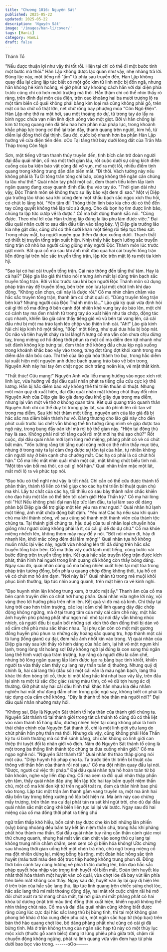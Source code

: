 ```yaml
---
title: "Chương 1016: Nguyên Sát"
published: 2025-05-22
updated: 2025-05-22
description: 'Nguyên Sát'
image: '/images/han-li/cover/'
tags: [HanLi]
category: HanLi
draft: false
---
```


Thánh Tổ

"Nếu được thuận lợi như vậy thì tốt rồi. Hiện tại chỉ có thể đi một
bước tính một bước mà thôi."
Hàn Lập không được lạc quan như vậy, nhẹ nhàng trả lời.
Đúng lúc này, một tiếng nổ "ầm" từ phía sau truyền đến, Hàn Lập
không quay đầu lại cũng lập tức biết có một gốc kim từ linh mộc bị
đốn ngã, nhưng hắn không hề kinh hoảng, vì giờ phút này khoảng
cách hắn với đại điện phía trước cũng chỉ có hơn mười trượng
mà thôi.
Hắn thậm chí có thể nhìn thấy rõ ràng, trên đỉnh đại môn của
điện, trên cao khoảng hai ba mươi trượng lộ ra một tấm biển cổ
quái không phải bằng kim loại mà cũng không phải gỗ, trên mặt
có ba chữ cổ thật lớn, nét chữ rồng bay phượng múa "Côn Ngô
Điện".
Hàn Lập nhẹ thở ra một hơi, sau một thoáng do dự, từ trong tay
áo lấy ra bình ngọc chứa vạn niên linh dịch uống vào một giọt.
Bởi vì hắn chống lại kim từ trọng quang nên đã tiêu hao hơn phân
nửa pháp lực, trong khoảnh khắc pháp lực trong cơ thể lại tràn
đầy, thanh quang trên người, kim hồ, tử diễm lại đồng thời đại
thịnh.
Sau đó, cước bộ nhanh hơn ba phần Hàn Lập hướng về cửa điện
tiến đến.
oOo
Tại tầng thứ bảy dưới lòng đất của Trấn Ma Tháp trong Côn Ngô

Sơn, một tiếng vỡ tan thanh thúy truyền đến, tinh bích cản trở
đoàn người đại đầu quái nhân, cổ ma một thời gian lâu, rốt cuộc
dưới sự công kích điên cuồng của ba kiện bảo vật cũng đã vỡ
vụn, mở ra một lối, nhiều điểm tinh quang trong không trung dần
dần biến mất.
"Đi thôi. Vách tường này nếu không phải là Tu Di tông trấn tông
chi bảo, cũng không thể ngăn cản chúng ta lâu như thế."
Quái nhân tay phất một cái, đem thanh tiểu kiếm lấp lánh ngân
quang đang xoay quanh đỉnh đầu thu vào tay áo.
"Thời gian dài như vậy, Độc Thánh môn sẽ không thực sự lấy bảo
vật đem đi sao."
Một vị Diệp gia trưởng lão khác sau khi cũng đem một khẩu bạch
sắc ngọc xích thu hồi, có chút lo lắng hỏi.
"Yên tâm đi! Thông thiên linh bảo kia cho dù có thể đến tay cũng
quyết không thể lập tức sử dụng. Cho dù bọn họ tìm được linh
bảo, chúng ta lập tức cướp về là được."
Cổ ma bất động thanh sắc nói.
"Cũng được. Theo như lời của Hàn trưởng lão đúng là lão phu làm
được việc."
Đại đầu quái nhân cười to sau dẫn đầu tiến vào tầng bảy.
Vị Diệp gia trưởng lão kia nhẹ gật đầu, cũng chỉ có thể cười khan
một tiếng rồi tiếp tục theo sát.
Trong nháy mắt, ba người xuyên qua thềm đá dọc xuống dưới.
Thạch thất có thiết bị truyền tống trận xuất hiện.
Nhìn thấy hắc bạch lưỡng sắc truyền tống trận cỡ nhỏ ba người
cũng giống mấy người Độc Thánh môn lúc trước giật mình. Bất
quá cổ ma sau khi ánh mắt đảo qua hai cái truyền tống trận liền
dừng lại trên hắc sắc truyền tống trận, lập tức trên mặt lộ ra một
tia kinh hỷ.

"Sao lại có hai cái truyền tống trận. Cái nào thông đến tầng thứ
tám. Hay là cả hai?"
Diệp gia lão giả thì thào nói nhưng ánh mắt lại dừng trên bạch sắc
truyền tống trận. Bởi vì lúc trước sau khi bọn người Độc Thánh
môn sử dụng pháp trận này để truyền tống, bên trên còn lưu lại
một chút linh khí dao động.
"Không cần chọn, cái này là được rồi."
Cổ ma nhìn chằm chằm vào hắc sắc truyền tống trận, thanh âm
có chút quái dị.
"Dùng truyền tống trận bên kia? Nhưng người của Độc Thánh
môn là..."
Lão giả kỳ quái vừa định hỏi cái gì thì cổ ma đứng ở bên cạnh đột
nhiên khẽ vung tay áo bào lên, một chỉ có cánh tay ma đen nhánh
từ trong tay áo xuất hiện như tia chớp, động tác cực nhanh, khiến
lão giả cảm thấy tiếng gió vù vù bên tai vang lên, cả cái đầu như
bị một ma trảo lạnh lẻo chộp vào thiên linh cái.
"Ah!"
Lão giả kinh hãi chỉ kịp kinh hô một tiếng, "Bốp" một tiếng, như
quả dưa hấu bị bóp nát.
Óc não và tiên huyết chảy ra lai láng!
Nhưng cổ ma vẫn còn chưa chịu dừng tay, trong miệng cơ hồ
đồng thời phun ra một cổ ma diễm đen kịt nhanh như sét đánh
không kịp bưng tai, đem thân thể không đầu chưa kịp ngã xuống
trong khoảnh khắc bao vây vào trong, từng đợt từng đợt khói
xanh trong ma diễm dần dần bốc cao.
Thi thể của lão giả hóa thành tro bụi, trong hắc diễm lại xuất hiện
một nguyên anh được bạch quang tráo bảo vệ bên trong. Nguyên
Anh này hai tay ôm chặt ngọc xích trắng noãn kia, vẻ mặt thất
kinh.

"Thất thúc! Cứu mạng!"
Nguyên Anh vừa liều mạng hướng vào ngọc xích rót linh lực, vừa
hướng về đại đầu quái nhân phát ra tiếng cầu cứu cực kỳ thê
lương. Hắn bị hắc diễm bao vây không thể thi triển thuấn di thuật.
Nhưng một màn quỷ dị xuất hiện, đại đầu quái nhân mặt không
chút thay đổi nhìn Nguyên Anh của Diệp gia lão giả đang đau khổ
giãy dụa trong ma diễm, nhưng lại vẫn một vẻ thờ ơ không quan
tâm.
Kết quả quang tráo quanh thân Nguyên Anh chỉ có thể duy trì
trong giây lát, sau đó phình lên rồi tan vỡ trong ma diễm.
Sau khi hét thảm một tiếng, nguyên anh của lão giả đã bị hắc sắc
ma diễm biến thành hư vô.
Đáng thương cho lão giả này cho đến phút cuối trước lúc chết
vẫn không thể tin tưởng rằng mình sẽ gặp được tao ngộ này,
trong bụng đầy oán khí mà rời bỏ thế gian này.
"Hiện tại động thủ hay là sao. Không phải nói tới tầng cuối rồi một
mới hạ thủ sao chứ?"
Rốt cuộc, đại đầu quái nhân mới lạnh lùng mở miệng, phảng phất
có vẻ có chút bất mãn.
"Vốn tưởng rằng tới tầng cuối cùng mới có thể nhìn thấy mục tiêu,
nhưng ở trong này ta lại cảm ứng được sự tồn tại của hắn, tự
nhiên không cần người này ở bên cạnh cho chướng mắt. Các hạ
có phải là có chút hối hận."
Cổ ma liếc mắt nhìn quái nhân một cái, mặt không chút biểu tình
nói.
"Một tên vãn bối mà thôi, có cái gì hối hận."
Quái nhân trầm mặc một lát, mắt mới lộ ra vẻ phức tạp nói.

"Đạo hữu có thể nghĩ như vậy là tốt nhất. Chỉ cần có thể cứu
được thánh tổ phân thân, thánh tổ liền có thể giúp cho các hạ thi
triển bí thuật quán chú ma khí. Lấy tư chất của các hạ, tối thiểu có
sáu bảy thành nắm chắc khiến cho đạo hữu một lần có thể tiến tới
cảnh giới Hóa Thần kỳ."
Cổ ma hài lòng nói
"Hừ! Nếu không phải đại nạn lập tức lâm đầu, ta lại làm sao dễ
dàng phản bội Diệp gia để trợ giúp một tên yêu ma như ngươi."
Quái nhân hừ lạnh một tiếng, ánh mắt chớp động bất định.
"Yêu ma! Các hạ nếu sau khi quán chú ma khí thành công, về sau
cũng sẽ thành một thành viên của thánh tộc chúng ta. Tại thánh
giới chúng ta, hậu duệ của tu sĩ nhân loại chuyển hóa giống như
ngươi cũng không phải là ít, có cái gì để do dự chứ."
Cổ ma khóe miệng nhếch lên, không thèm mảy may để ý nói.
"Bớt nói nhảm đi, hãy đi nhanh lên, khỏi mắc công đêm dài lắm
mộng!"
Quái nhân tựa hồ không muốn nhắc lại việc này, người vừa
nhoáng lên thì đã đứng trên hắc sắc truyền tống trận trên.
Cổ ma thấy vậy cười lạnh một tiếng, cũng bước vài bước đứng
trên truyền tống trận.
Kết quả hắc sắc truyền tống trận được kích phát, thân hình hai
người trong linh quang đã không còn thấy bóng dáng.
Ngay sau đó, quái nhân cùng cổ ma bỗng nhiên xuất hiện tại một
tòa trong pháp trận tương đồng, bốn phía u quang chớp động
không thôi, tựa hồ có vẻ có chút mơ hồ ảm đạm.
"Nơi này là?"
Quái nhân từ trong mê muội khôi phục bình thường, lập tức nhìn
xung quanh, trên mặt hiện ra vẻ kinh nghi.

"Đạo huynh nhìn lên không trung xem, ở trước mặt ấy."
Thanh âm của cổ ma bên cạnh truyền đến có chút hơi hưng
phấn.
Quái nhân vừa nghe lời này, vội vàng theo lời hướng phía trên
nhìn lên. Kết quả vì đó mà cả kinh.
Chỉ thấy tại lưng trời cao hơn trăm trượng, các loại cấm chế linh
quang dày đặc chớp động không ngừng, mà ở tại trung tâm của
mấy cái cấm chế này, một hắc ảnh huyền phù phảng phất như
ngọn núi nhỏ tại nơi đấy vẫn không nhúc nhích, cả người đều bị
quấn bởi những sợi xích thô đen đồng thời bị dán vô số cấm chế
phù màu sắc khác nhau.
Tại phụ cận còn có một mặt gương đồng huyền phù phun ra
những cây hoàng sắc quang trụ, hợp thành một cái tù lung (lồng
giam) cự đại, đem hắc ảnh nhốt kín vào trong.
Vị quái nhân của Diệp gia này sau khi thấy rõ hình dáng của hắc
ảnh, lại hít vô một ngụm khí lạnh, trong lòng rất hoảng sợ!
Đây không ngờ lại đúng là con song thủ ngân lang thể hình vượt
qua trăm trượng, tuy rằng cả người đều là cấm chế, nhưng bộ
lông ngân quang lấp lánh được tạo ra bằng bạc tinh khiết, khiến
người ta vừa thấy cảm thấy cự lang này thần tuấn dị thường.
Nhưng quỷ dị chính là, hai cái lang thủ (đầu sói) một cái vẫn là
màu ngân bạch, lang thủ khác thì đen bóng tới cổ, thực bị một
tầng hắc khí nhạt bao vây lấy, trên đầu lại sinh ra một tử sắc độc
giác (sừng màu tím), có vẻ dữ tợn hung ác dị thường.
Giờ phút này hai cái đầu hình thái khác hẳn nhau kia đều nhắm
nghiền hai mắt như đang đắm chìm trong giấc ngủ say, không biết
có phải là tác dụng của cấm chế không.
"Đây là thánh tổ hóa thân mà người nói?"
Đại đầu quái nhân nhướng mày hỏi.

"Không sai, Đây là Nguyên Sát thánh tổ hóa thân của thánh giới
chúng ta. Nguyên Sát thánh tổ tại thánh giới trong tất cả thánh tổ
cũng đủ có thể liệt vào năm thánh tổ hàng đầu, đương nhiên hiện
tại cũng không phải là hình thái chân chính của Nguyên Sát thánh
tổ, chỉ là một linh giới yêu lang do chút phần hồn phụ thân mà
thôi. Nhưng dù vậy, cũng không phải Hóa Thần kỳ tu sĩ bình
thường mà có thể sánh bằng, chỉ cần không có linh giới can thiệp
thì tuyệt đối là nhân giới vô địch. Năm đó Nguyên Sát thánh tổ
cũng là một trong ba thống lĩnh thánh tộc chúng ta đưa xuống
nhân giới."
Cổ ma ngạo nghễ nói.
"Nguyên Sát thánh tổ!"
Quái nhân thì thào thấp giọng nói một câu.
"Diệp huynh hộ pháp cho ta. Ta trước tiên thi triển bí thuật câu
thông với thần hồn của thánh rồi nói sau."
Cổ ma đột nhiên quay đầu lại nói.
"Được, ngươi cứ việc thi pháp."
Đại đầu quái nhân tựa hồ hoàn toàn từ bỏ băn khoăn, nghe vậy
liền đáp ứng.
Cổ ma xem ra đối quái nhân thập phần yên tâm, thấy quái nhân
đáp ứng liền lập tức hai tay bấm quyết niệm thần chú, một cổ ma
khí đen kịt từ trên người toát ra, đem cả thân hình bao phủ vào
trong.
Lập tức một trận âm thanh gầm vang truyền ra, một ma ảnh hai
đầu bốn tay trong tiếng xương nổ lốp bốt hiện ra. Ma ảnh này cao
chừng mấy trượng, trên thân ma cự đại phát tán ra sát khí ngút
trời, cho dù đại đầu quái nhân sắc mặt cũng khẽ biến liên tục lui
lại vài bước.
Ngay sau đó hai miệng của cổ ma đồng thời phát ra tiếng chú

ngữ trầm thấp khó hiểu, bốn cánh tay được che kín bởi những lân
phiến (vảy) bóng nhoáng đều bấm tay kết ấn niệm thần chú, trong
hắc khí phảng phất hóa thành ma thần.
Đại đầu quái nhân tuy rằng cẩn thận cảnh giác mọi thứ chung
quanh, nhưng hai mắt vẫn dán chặt vào song thủ cự lang tại
không trung nhìn chằm chằm, xem xem có gì biến hóa không!
Ước chừng sau khoảng thời gian uống hết một chén trà nhỏ, chú
ngữ trong miệng cổ ma đột nhiên dừng lại, miệng bỗng há rộng,
một đoàn hắc hồng sắc tinh huyết (máu tươi màu đen đỏ) trực
tiếp hướng không trung phun đi. Đồng thời bốn cánh tay cũng
hướng về phía trước dương lên, bốn đạo hắc sắc pháp quyết hòa
nhập vào trong tinh huyết rồi biến mất.
Đoàn tinh huyết kia nhất thời hóa thành một huyết văn cổ quái,
vừa chợt lóe đã bay vút lên phía trên biến mất không còn thấy.
Ngay sau đó, huyết văn ấy lại quỷ dị hiện lên ở trên trán của hắc
sắc lang thủ, lập tức linh quang trên chiếc sừng chợt lóe, hắc sắc
lang thủ mí mắt thoáng động đậy, hai mắt rốt cuộc chậm rãi hé
mở đôi chút xuất ra tử mang chóa mắt, tại nơi giữa mí mắt phảng
phất có hai khỏa tử dương (mặt trời màu tím) đồng thời xuất hiện,
khiến người không thể nhìn thẳng chút nào.
Cổ ma và đại đầu quái nhân cũng không biết được rằng cùng lúc
cực đại hắc sắc lang thủ bị bừng tỉnh, thì tại một không gian
phong bế khác ở tòa cung điện phụ cận, một ngân sắc hạp tử
(hộp bạc) trên bàn thờ hào quang chợt lóe, bộ dáng phảng phất
như cũng có cái gì đã bừng tỉnh. Mà ở trên không trung của ngân
sắc hạp tử này có một thúy lục mộc xích (thước gỗ xanh biếc)
đang lơ lửng phiêu phù giữa trời, chậm rãi chuyển động không
ngừng, phát ra linh quang vừa vặn đem hạp tử phía dưới bao bọc
vào trong.
------oOo------

